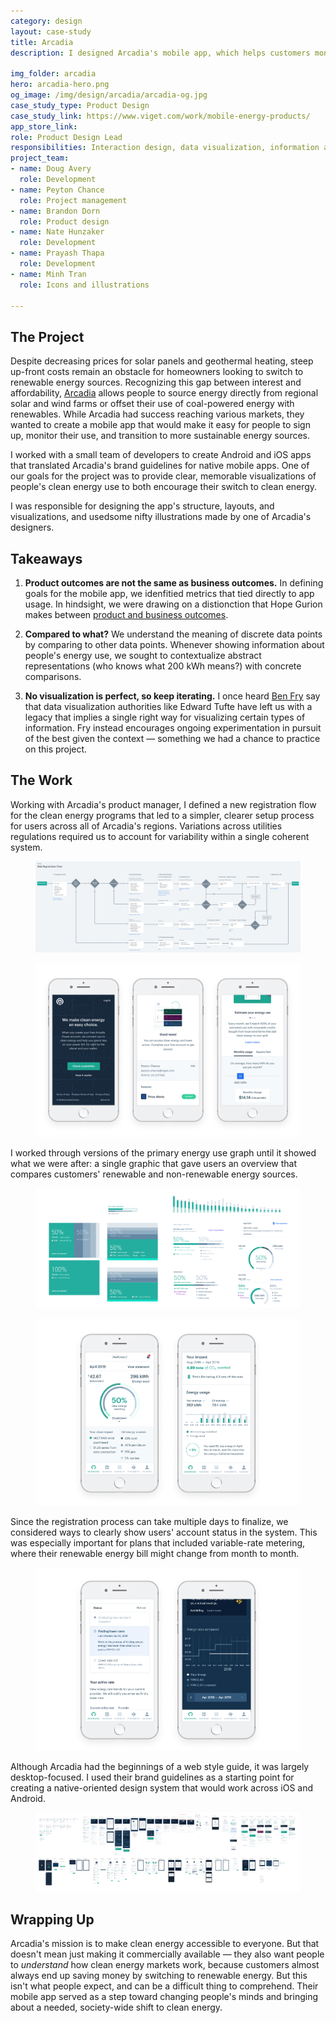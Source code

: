 ```yaml
---
category: design
layout: case-study
title: Arcadia
description: I designed Arcadia's mobile app, which helps customers monitor their energy consumption and encourages clean energy use. 

img_folder: arcadia
hero: arcadia-hero.png
og_image: /img/design/arcadia/arcadia-og.jpg
case_study_type: Product Design
case_study_link: https://www.viget.com/work/mobile-energy-products/
app_store_link:
role: Product Design Lead
responsibilities: Interaction design, data visualization, information architecture, onboarding flow
project_team:
- name: Doug Avery
  role: Development
- name: Peyton Chance
  role: Project management
- name: Brandon Dorn
  role: Product design
- name: Nate Hunzaker
  role: Development
- name: Prayash Thapa
  role: Development
- name: Minh Tran
  role: Icons and illustrations

---
```


<h2>The Project</h2>

<p>Despite decreasing prices for solar panels and geothermal heating, steep up-front costs remain an obstacle for homeowners looking to switch to renewable energy sources. Recognizing this gap between interest and affordability, <a href="https://www.arcadia.com/">Arcadia</a> allows people to source energy directly from regional solar and wind farms or offset their use of coal-powered energy with renewables. While Arcadia had success reaching various markets, they wanted to create a mobile app that would make it easy for people to sign up, monitor their use, and transition to more sustainable energy sources. </p>

<p>I worked with a small team of developers to create Android and iOS apps that translated Arcadia's brand guidelines for native mobile apps. One of our goals for the project was to provide clear, memorable visualizations of people's clean energy use to both encourage their switch to clean energy.</p>

<p>I was responsible for designing the app's structure, layouts, and visualizations, and usedsome nifty illustrations made by one of Arcadia's designers.</p>

<div class="what-i-learned">
	<h2>Takeaways</h2>
	<ol class="learned-things">
		<li><p><b>Product outcomes are not the same as business outcomes.</b> In defining goals for the mobile app, we idenfitied metrics that tied directly to app usage. In hindsight, we were drawing on a distionction that Hope Gurion makes between <a href="https://www.producttalk.org/2020/05/product-outcomes/">product and business outcomes</a>.</p></li>
		<li><p><b>Compared to what?</b> We understand the meaning of discrete data points by comparing to other data points. Whenever showing information about people's energy use, we sought to contextualize abstract representations (who knows what 200 kWh means?) with concrete comparisons.</p></li>
		<li><p><b>No visualization is perfect, so keep iterating.</b> I once heard <a href="https://vimeo.com/175846596">Ben Fry</a> say that data visualization authorities like Edward Tufte have left us with a legacy that implies a single right way for visualizing certain types of information. Fry instead encourages ongoing experimentation in pursuit of the best given the context — something we had a chance to practice on this project.</p></li>
	</ol>
</div>

<h2>The Work</h2>
<p>Working with Arcadia's product manager, I defined a new registration flow for the clean energy programs that led to a simpler, clearer setup process for users across all of Arcadia's regions. Variations across utilities regulations required us to account for variability within a single coherent system.</p>

<figure class="full-width">
	<img src="/img/design/arcadia/arcadia-registration-flow.png" alt="">
</figure>

<figure class="no-mt">
	<img src="/img/design/arcadia/arcadia-registration-ui.png" alt="A few screens from the onboarding flow.">
	<figcaption></figcaption>
</figure>

<p>I worked through versions of the primary energy use graph until it showed what we were after: a single graphic that gave users an overview that compares customers' renewable and non-renewable energy sources.</p>

<figure>
	<img src="/img/design/arcadia/arcadia-data-explorations.png" alt="Some of the rough explorations that led to the final design.">
	<figcaption></figcaption>
</figure>

<figure class="no-mt">
	<img src="/img/design/arcadia/arcadia-dashboard.png" alt="Customers' energy use dashboard">
	<figcaption></figcaption>
</figure>

<p>Since the registration process can take multiple days to finalize, we considered ways to clearly show users' account status in the system. This was especially important for plans that included variable-rate metering, where their renewable energy bill might change from month to month.</p>

<figure>
	<img src="/img/design/arcadia/arcadia-price-alerts.png" alt="">
	<figcaption></figcaption>
</figure>

<p>Although Arcadia had the beginnings of a web style guide, it was largely desktop-focused. I used their brand guidelines as a starting point for creating a native-oriented design system that would work across iOS and Android. </p>

<figure class="full-width">
	<img src="/img/design/arcadia/arcadia-screens.png" alt="">
	<figcaption></figcaption>
</figure>

<h2>Wrapping Up</h2>
<p>Arcadia's mission is to make clean energy accessible to everyone. But that doesn't mean just making it commercially available — they also want people to <i>understand</i> how clean energy markets work, because customers almost always end up saving money by switching to renewable energy. But this isn't what people expect, and can be a difficult thing to comprehend. Their mobile app served as a step toward changing people's minds and bringing about a needed, society-wide shift to clean energy.</p>



